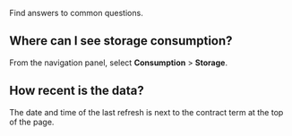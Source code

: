 
Find answers to common questions.

## Where can I see storage consumption?


From the navigation panel, select **Consumption** > **Storage**.

## How recent is the data?


The date and time of the last refresh is next to the contract term at the top of the page.

